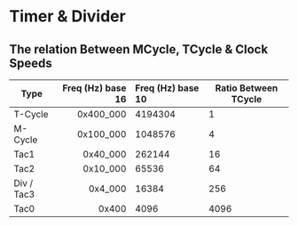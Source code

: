 # Timer & Divider

## The relation Between MCycle, TCycle & Clock Speeds

| Type       | Freq (Hz) base 16 | Freq (Hz) base 10 | Ratio Between TCycle |
| ---------- | ----------------: | :---------------- | -------------------- |
| T-Cycle    | 0x400_000         | 4194304           | 1                    |
| M-Cycle    | 0x100_000         | 1048576           | 4                    |
| Tac1       |  0x40_000         | 262144            | 16                   |
| Tac2       |  0x10_000         | 65536             | 64                   |
| Div / Tac3 |   0x4_000         | 16384             | 256                  |
| Tac0       |     0x400         | 4096              | 4096                 |

